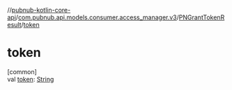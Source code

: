//[pubnub-kotlin-core-api](../../../index.md)/[com.pubnub.api.models.consumer.access_manager.v3](../index.md)/[PNGrantTokenResult](index.md)/[token](token.md)

# token

[common]\
val [token](token.md): [String](https://kotlinlang.org/api/latest/jvm/stdlib/kotlin-stdlib/kotlin/-string/index.html)
